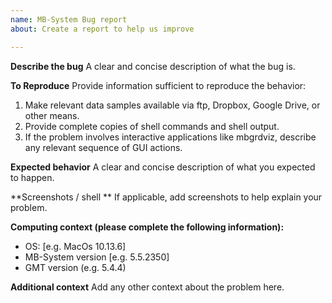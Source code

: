 ```yaml
---
name: MB-System Bug report
about: Create a report to help us improve

---
```


**Describe the bug**
A clear and concise description of what the bug is.

**To Reproduce**
Provide information sufficient to reproduce the behavior:
1. Make relevant data samples available via ftp, Dropbox, Google Drive, or other means. 
2. Provide complete copies of shell commands and shell output.
3. If the problem involves interactive applications like mbgrdviz, describe any relevant sequence of GUI actions.

**Expected behavior**
A clear and concise description of what you expected to happen.

**Screenshots / shell **
If applicable, add screenshots to help explain your problem.

**Computing context (please complete the following information):**
 - OS: [e.g. MacOs 10.13.6]
 - MB-System version [e.g. 5.5.2350]
 - GMT version (e.g. 5.4.4)

**Additional context**
Add any other context about the problem here.
